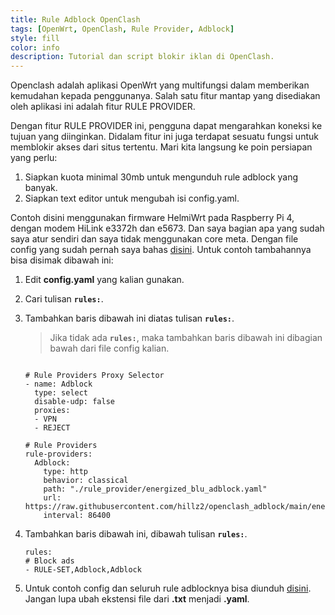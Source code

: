 ```yaml
---
title: Rule Adblock OpenClash
tags: [OpenWrt, OpenClash, Rule Provider, Adblock]
style: fill
color: info
description: Tutorial dan script blokir iklan di OpenClash.
---
```


Openclash adalah aplikasi OpenWrt yang multifungsi dalam memberikan kemudahan kepada penggunanya. Salah satu fitur mantap yang disediakan oleh aplikasi ini adalah fitur RULE PROVIDER.

Dengan fitur RULE PROVIDER ini, pengguna dapat mengarahkan koneksi ke tujuan yang diinginkan. Didalam fitur ini juga terdapat sesuatu fungsi untuk memblokir akses dari situs tertentu. Mari kita langsung ke poin persiapan yang perlu:


1. Siapkan kuota minimal 30mb untuk mengunduh rule adblock yang banyak.
2. Siapkan text editor untuk mengubah isi config.yaml.


Contoh disini menggunakan firmware HelmiWrt pada Raspberry Pi 4, dengan modem HiLink e3372h dan e5673. Dan saya bagian apa yang sudah saya atur sendiri dan saya tidak menggunakan core meta. Dengan file config yang sudah pernah saya bahas [disini](base-config-openclash-helmi). Untuk contoh tambahannya bisa disimak dibawah ini:

1. Edit **config.yaml** yang kalian gunakan.
2. Cari tulisan **``rules:``**.
3. Tambahkan baris dibawah ini diatas tulisan **``rules:``**.


	> Jika tidak ada **``rules:``**, maka tambahkan baris dibawah ini dibagian bawah dari file config kalian.


	```

	# Rule Providers Proxy Selector
	- name: Adblock
	  type: select
	  disable-udp: false
	  proxies:
	  - VPN
	  - REJECT

	# Rule Providers
	rule-providers:
	  Adblock:
		type: http
		behavior: classical
		path: "./rule_provider/energized_blu_adblock.yaml"
		url: https://raw.githubusercontent.com/hillz2/openclash_adblock/main/energized_blu_adblock.yaml
		interval: 86400

	```



4. Tambahkan baris dibawah ini, dibawah tulisan **``rules:``**.


	```
	rules:
	# Block ads
	- RULE-SET,Adblock,Adblock
	```


5. Untuk contoh config dan seluruh rule adblocknya bisa diunduh [disini](https://safefileku.com/download/MpvXfaqP4m6Vmpo). Jangan lupa ubah ekstensi file dari **.txt** menjadi **.yaml**.
